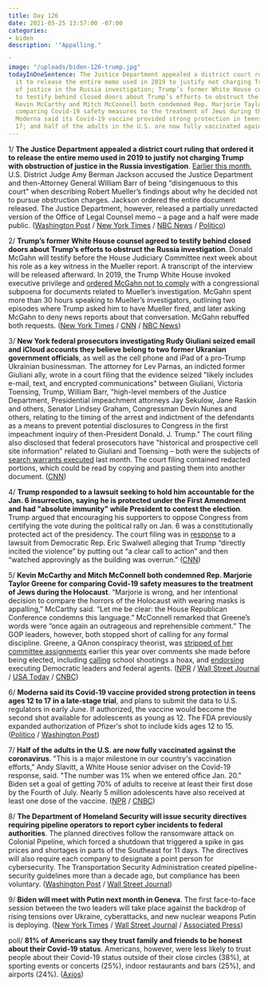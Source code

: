 ```yaml
---
title: Day 126
date: 2021-05-25 13:57:00 -07:00
categories:
- biden
description: '"Appalling."

'
image: "/uploads/biden-126-trump.jpg"
todayInOneSentence: The Justice Department appealed a district court ruling that ordered
  it to release the entire memo used in 2019 to justify not charging Trump with obstruction
  of justice in the Russia investigation; Trump’s former White House counsel agreed
  to testify behind closed doors about Trump’s efforts to obstruct the Russia investigation;
  Kevin McCarthy and Mitch McConnell both condemned Rep. Marjorie Taylor Greene for
  comparing Covid-19 safety measures to the treatment of Jews during the Holocaust;
  Moderna said its Covid-19 vaccine provided strong protection in teens ages 12 to
  17; and half of the adults in the U.S. are now fully vaccinated against the coronavirus.
---
```


1/ **The Justice Department appealed a district court ruling that ordered it to release the entire memo used in 2019 to justify not charging Trump with obstruction of justice in the Russia investigation**. [Earlier this month](https://whatthefuckjusthappenedtoday.com/2021/05/05/day-106/#1-a-federal-judge-accused-the-justic), U.S. District Judge Amy Berman Jackson accused the Justice Department and then-Attorney General William Barr of being "disingenuous to this court" when describing Robert Mueller’s findings about why he decided not to pursue obstruction charges. Jackson ordered the entire document released. The Justice Department, however, released a partially unredacted version of the Office of Legal Counsel memo – a page and a half were made public. ([Washington Post](https://www.washingtonpost.com/national-security/justice-department-memo-mueller-trump/2021/05/24/50b0f580-b432-11eb-a980-a60af976ed44_story.html) / [New York Times](https://www.nytimes.com/2021/05/25/us/politics/trump-obstruction-barr-russia.html) / [NBC News](https://www.nbcnews.com/politics/justice-department/doj-partially-discloses-memo-barr-used-clear-trump-obstruction-russia-n1268445) / [Politico](https://www.politico.com/news/2021/05/24/biden-justice-memo-prosecuting-trump-490707))

2/ **Trump’s former White House counsel agreed to testify behind closed doors about Trump’s efforts to obstruct the Russia investigation**. Donald McGahn will testify before the House Judiciary Committee next week about his role as a key witness in the Mueller report. A transcript of the interview will be released afterward. In 2019, the Trump White House invoked executive privilege and [ordered McGahn not to comply](https://whatthefuckjusthappenedtoday.com/2019/05/07/day-838/#1-the-white-house-invoked-executive) with a congressional subpoena for documents related to Mueller’s investigation. McGahn spent more than 30 hours speaking to Mueller’s investigators, outlining two episodes where Trump asked him to have Mueller fired, and later asking McGahn to deny news reports about that conversation. McGahn rebuffed both requests. ([New York Times](https://www.nytimes.com/2021/05/24/us/politics/donald-mcgahn-trump-russia.html) / [CNN](https://www.cnn.com/2021/05/24/politics/don-mcgahn-house-testimony/) / [NBC News](https://www.nbcnews.com/politics/politics-news/trump-white-house-counsel-mcgahn-set-testify-next-week-n1268446))

3/ **New York federal prosecutors investigating Rudy Giuliani seized email and iCloud accounts they believe belong to two former Ukranian government officials**, as well as the cell phone and iPad of a pro-Trump Ukrainian businessman. The attorney for Lev Parnas, an indicted former Giuliani ally, wrote in a court filing that the evidence seized "likely includes e-mail, text, and encrypted communications" between Giuliani, Victoria Toensing, Trump, William Barr, "high-level members of the Justice Department, Presidential impeachment attorneys Jay Sekulow, Jane Raskin and others, Senator Lindsey Graham, Congressman Devin Nunes and others, relating to the timing of the arrest and indictment of the defendants as a means to prevent potential disclosures to Congress in the first impeachment inquiry of then-President Donald. J. Trump." The court filing also disclosed that federal prosecutors have "historical and prospective cell site information" related to Giuliani and Toensing – both were the subjects of [search warrants executed](https://whatthefuckjusthappenedtoday.com/2021/04/28/day-99/#2-federal-investigators-executed-sea) last month. The court filing contained redacted portions, which could be read by copying and pasting them into another document. ([CNN](https://www.cnn.com/2021/05/25/politics/giuliani-redactions-investigations/index.html))

4/ **Trump responded to a lawsuit seeking to hold him accountable for the Jan. 6 insurrection, saying he is protected under the First Amendment and had "absolute immunity" while President to contest the election**. Trump argued that encouraging his supporters to oppose Congress from certifying the vote during the political rally on Jan. 6 was a constitutionally protected act of the presidency. The court filing was in [response](https://whatthefuckjusthappenedtoday.com/2021/03/05/day-45/#7-former-house-impeachment-manager-e) to a lawsuit from Democratic Rep. Eric Swalwell alleging that Trump “directly incited the violence” by putting out “a clear call to action” and then “watched approvingly as the building was overrun.” ([CNN](https://www.cnn.com/2021/05/25/politics/donald-trump-capitol-riot-immunity/index.html))

5/ **Kevin McCarthy and Mitch McConnell both condemned Rep. Marjorie Taylor Greene for comparing Covid-19 safety measures to the treatment of Jews during the Holocaust**. “Marjorie is wrong, and her intentional decision to compare the horrors of the Holocaust with wearing masks is appalling,” McCarthy said. “Let me be clear: the House Republican Conference condemns this language.” McConnell remarked that Greene’s words were “once again an outrageous and reprehensible comment.” The GOP leaders, however, both stopped short of calling for any formal discipline. Greene, a QAnon conspiracy theorist, was [stripped of her committee assignments](https://whatthefuckjusthappenedtoday.com/2021/02/05/day-17/#5-the-house-voted-to-remove-marjorie) earlier this year over comments she made before being elected, including [calling](https://whatthefuckjusthappenedtoday.com/2021/01/28/day-9/#6-house-republicans-appointed-a-cons) school shootings a hoax, and [endorsing](https://whatthefuckjusthappenedtoday.com/2021/01/27/day-8/#rep-marjorie-taylor-greene-reportedl) executing Democratic leaders and federal agents. ([NPR](https://www.npr.org/2021/05/25/1000129271/marjorie-taylor-greenes-holocaust-remarks-blasted-by-republicans-leaders) / [Wall Street Journal](https://www.wsj.com/articles/marjorie-taylor-greenes-holocaust-comments-condemned-by-top-republicans-11621964437?mod=djemalertNEWS) / [USA Today](https://www.usatoday.com/story/news/politics/2021/05/25/gop-slams-marjorie-taylor-greene-comparison-covid-safety-nazis/7429440002/?scrolla=5eb6d68b7fedc32c19ef33b4) / [CNBC](https://www.cnbc.com/2021/05/25/gop-leader-kevin-mccarthy-condemns-marjorie-taylor-greenes-tweet-comparing-vaccinations-to-the-holocaust.html))

6/ **Moderna said its Covid-19 vaccine provided strong protection in teens ages 12 to 17 in a late-stage trial**, and plans to submit the data to U.S. regulators in early June. If authorized, the vaccine would become the second shot available for adolescents as young as 12. The FDA previously expanded authorization of Pfizer's shot to include kids ages 12 to 15. ([Politico](https://www.politico.com/news/2021/05/25/moderna-covid-19-vaccine-teens-490727) / [Washington Post](https://www.washingtonpost.com/nation/2021/05/25/coronavirus-covid-live-updates-us/))

7/ **Half of the adults in the U.S. are now fully vaccinated against the coronavirus**. "This is a major milestone in our country's vaccination efforts," Andy Slavitt, a White House senior adviser on the Covid-19 response, said. "The number was 1% when we entered office Jan. 20." Biden set a goal of getting 70% of adults to receive at least their first dose by the Fourth of July. Nearly 5 million adolescents have also received at least one dose of the vaccine. ([NPR](https://www.npr.org/sections/coronavirus-live-updates/2021/05/25/1000171685/half-of-all-u-s-adults-will-be-fully-vaccinated-against-covid-19-as-of-tuesday) / [CNBC](https://www.cnbc.com/2021/05/25/covid-news-half-of-us-adults-fully-vaccinated-white-house-says.html))

8/ **The Department of Homeland Security will issue security directives requiring pipeline operators to report cyber incidents to federal authorities**. The planned directives follow the ransomware attack on Colonial Pipeline, which forced a shutdown that triggered a spike in gas prices and shortages in parts of the Southeast for 11 days. The directives will also require each company to designate a point person for cybersecurity. The Transportation Security Administration created pipeline-security guidelines more than a decade ago, but compliance has been voluntary. ([Washington Post](https://www.washingtonpost.com/business/2021/05/25/colonial-hack-pipeline-dhs-cybersecurity/) / [Wall Street Journal](https://www.wsj.com/articles/tsa-to-require-pipeline-operators-to-notify-it-of-cyberattacks-11621960244?mod=hp_lead_pos6))

9/ **Biden will meet with Putin next month in Geneva**. The first face-to-face session between the two leaders will take place against the backdrop of rising tensions over Ukraine, cyberattacks, and new nuclear weapons Putin is deploying. ([New York Times](https://www.nytimes.com/2021/05/25/us/politics/biden-putin-meeting.html) / [Wall Street Journal](https://www.wsj.com/articles/biden-to-meet-with-russias-putin-in-geneva-next-month-11621952372?mod=djemalertNEWS) / [Associated Press](https://apnews.com/article/biden-putin-geneva-summit-c9b0543248313447b0eac28da50c6188))

poll/ **81% of Americans say they trust family and friends to be honest about their Covid-19 status**. Americans, however, were less likely to trust people about their Covid-19 status outside of their close circles (38%), at sporting events or concerts (25%), indoor restaurants and bars (25%), and airports (24%). ([Axios](https://www.axios.com/axios-ipsos-poll-re-emerging-without-trust-a6720232-3b7a-4a4c-8101-eddcc01673a0.html))